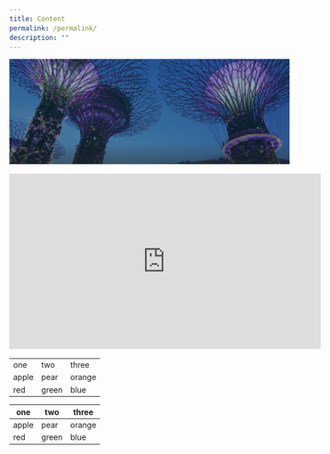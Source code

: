 ```yaml
---
title: Content
permalink: /permalink/
description: ""
---
```

![](/images/hero-banner.png)

<iframe allowfullscreen="" allow="accelerometer; autoplay; clipboard-write; encrypted-media; gyroscope; picture-in-picture; web-share" frameborder="0" title="YouTube video player" src="https://www.youtube.com/embed/DhwSli5YjSA" height="315" width="560"></iframe>

<table>
	<tbody><tr>
		<td>one</td>
		<td>two</td>
		<td>three</td>
	</tr>
	<tr>
		<td>apple</td>
		<td>pear</td>
		<td>orange</td>
	</tr>
	<tr>
		<td>red</td>
		<td>green</td>
		<td>blue</td>
	</tr>
</tbody></table>

|one | two | three |
| -------- | -------- | -------- |
| apple     | pear     | orange     |
| red | green | blue |

